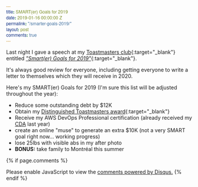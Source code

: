 ```yaml
---
title: SMART(er) Goals for 2019
date: 2019-01-16 00:00:00 Z
permalink: "/smarter-goals-2019/"
layout: post
comments: true
---
```


<!-- Custom CSS -->
<style type="text/css">
code {
    color: #337ab7;
    background-color: #ff99cc;
    font-family: "Helvetica Neue",Helvetica,Arial,sans-serif;
 }
</style>

Last night I gave a speech at my [Toastmasters club](http://barrietoastmasters.org){:target="_blank"} entitled [*"Smart(er) Goals for 2019"*](/assets/SMARTer_Goals_2019.pdf){:target="_blank"}.

It's always good review for everyone, including getting everyone to write a letter to themselves which they will receive in 2020.

Here's my SMART(er) Goals for 2019 (I'm sure this list will be adjusted throughout the year):

* Reduce some outstanding debt by $12K 
* Obtain my [Distinguished Toastmasters award](https://www.toastmasters.org/education/distinguished-toastmaster){:target="_blank"}
* Receive my AWS DevOps Professional certification (already received my [CDA](/assets/aws/aws_cda.pdf) last year)
* create an online "muse" to generate an extra $10K (not a very SMART goal right now... working progress)
* lose 25lbs with visible abs in my after photo
* **BONUS:** take family to Montréal this summer










{% if page.comments %}
<div id="disqus_thread"></div>
<script>

/**
*  RECOMMENDED CONFIGURATION VARIABLES: EDIT AND UNCOMMENT THE SECTION BELOW TO INSERT DYNAMIC VALUES FROM YOUR PLATFORM OR CMS.
*  LEARN WHY DEFINING THESE VARIABLES IS IMPORTANT: https://disqus.com/admin/universalcode/#configuration-variables*/
/*
var disqus_config = function () {
this.page.url = PAGE_URL;  // Replace PAGE_URL with your page's canonical URL variable
this.page.identifier = PAGE_IDENTIFIER; // Replace PAGE_IDENTIFIER with your page's unique identifier variable
};
*/
(function() { // DON'T EDIT BELOW THIS LINE
var d = document, s = d.createElement('script');
s.src = 'https://paulywill.disqus.com/embed.js';
s.setAttribute('data-timestamp', +new Date());
(d.head || d.body).appendChild(s);
})();
</script>
<noscript>Please enable JavaScript to view the <a href="https://disqus.com/?ref_noscript">comments powered by Disqus.</a></noscript>
{% endif %}